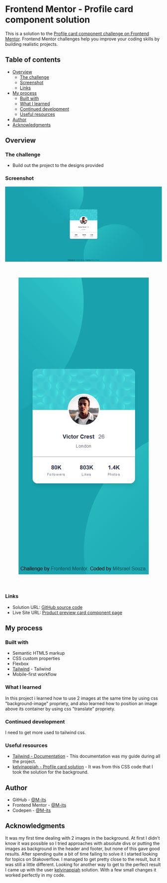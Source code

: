 # Frontend Mentor - Profile card component solution

This is a solution to the [Profile card component challenge on Frontend Mentor](https://www.frontendmentor.io/challenges/profile-card-component-cfArpWshJ). Frontend Mentor challenges help you improve your coding skills by building realistic projects.

## Table of contents

-   [Overview](#overview)
    -   [The challenge](#the-challenge)
    -   [Screenshot](#screenshot)
    -   [Links](#links)
-   [My process](#my-process)
    -   [Built with](#built-with)
    -   [What I learned](#what-i-learned)
    -   [Continued development](#continued-development)
    -   [Useful resources](#useful-resources)
-   [Author](#author)
-   [Acknowledgments](#acknowledgments)

## Overview

### The challenge

-   Build out the project to the designs provided

### Screenshot

<div align="center">
    
  ![Desktop](./design/desktop.png)
  <br /><br /><br />

![mobile](./design/mobile.png)
<br /><br /><br />

</div>

### Links

-   Solution URL: [GitHub source code](https://github.com/M-its/profile-card-component)
-   Live Site URL: [Product preview card component page](https://m-its.github.io/profile-card-component/)

## My process

### Built with

-   Semantic HTML5 markup
-   CSS custom properties
-   Flexbox
-   [Tailwind](https://tailwindcss.com/) - Tailwind
-   Mobile-first workflow

### What I learned

In this project i learned how to use 2 images at the same time by using css "background-image" propriety, and also learned how to position an image above its container by using css "translate" propriety.

### Continued development

I need to get more used to tailwind css.

### Useful resources

-   [Tailwind - Documentation](https://tailwindcss.com/docs/installation) - This documentation was my guide during all the project.
-   [kelvinappiah - Profile card solution](https://github.com/kelvinappiah/Profile-card/blob/main/styles.css) - It was from this CSS code that I took the solution for the background.

## Author

-   GitHub - [@M-its](https://github.com/M-its)
-   Frontend Mentor - [@M-its](https://www.frontendmentor.io/profile/M-its)
-   Codepen - [@M-its](https://codepen.io/m-its)

## Acknowledgments

It was my first time dealing with 2 images in the background. At first I didn't know it was possible so I tried approaches with absolute divs or putting the images as background in the header and footer, but none of this gave good results. After spending quite a bit of time failing to solve it I started looking for topics on Stakoverflow. I managed to get pretty close to the result, but it was still a little different. Looking for another way to get to the perfect result I came up with the user [kelvinappiah](https://www.frontendmentor.io/profile/kelvinappiah) solution. With a few small changes it worked perfectly in my code.
